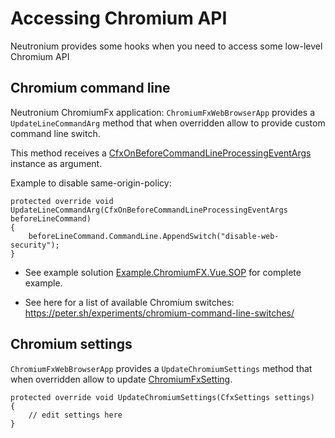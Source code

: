 # Accessing Chromium API

Neutronium provides some hooks when you need to access some low-level Chromium API


## Chromium command line

Neutronium ChromiumFx application: `ChromiumFxWebBrowserApp` provides a `UpdateLineCommandArg` method that when overridden allow to provide custom command line switch.

This method receives a [CfxOnBeforeCommandLineProcessingEventArgs](https://chromiumfx.bitbucket.org/api/html/T_Chromium_Event_CfxOnBeforeCommandLineProcessingEventArgs.htm) instance as argument.


Example to disable same-origin-policy:
```CSharp
protected override void UpdateLineCommandArg(CfxOnBeforeCommandLineProcessingEventArgs beforeLineCommand)
{
    beforeLineCommand.CommandLine.AppendSwitch("disable-web-security");
}
```

* See example solution [Example.ChromiumFX.Vue.SOP](https://github.com/NeutroniumCore/Neutronium/tree/master/Examples/Example.ChromiumFX.Vue.SOP) for complete example.

* See here for a list of available Chromium switches:
https://peter.sh/experiments/chromium-command-line-switches/


## Chromium settings

`ChromiumFxWebBrowserApp` provides a `UpdateChromiumSettings` method that when overridden allow to update [ChromiumFxSetting](https://chromiumfx.bitbucket.io/api/html/T_Chromium_CfxSettings.htm).


```CSharp
protected override void UpdateChromiumSettings(CfxSettings settings) 
{
    // edit settings here
}
```